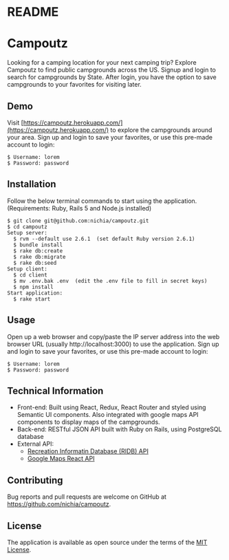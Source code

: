 # README

# Campoutz

Looking for a camping location for your next camping trip? Explore Campoutz to find public campgrounds across the US. Signup and login to search for campgrounds by State. After login, you have the option to save campgrounds to your favorites for visiting later.

## Demo

Visit [https://campoutz.herokuapp.com/](https://campoutz.herokuapp.com/) to explore the campgrounds around your area. Sign up and login to save your favorites, or use this pre-made account to login:

    $ Username: lorem
    $ Password: password

## Installation

Follow the below terminal commands to start using the application.
(Requirements: Ruby, Rails 5 and Node.js installed)

    $ git clone git@github.com:nichia/campoutz.git
    $ cd campoutz
    Setup server:
      $ rvm --default use 2.6.1  (set default Ruby version 2.6.1)
      $ bundle install
      $ rake db:create
      $ rake db:migrate
      $ rake db:seed
    Setup client:
      $ cd client
      $ mv .env.bak .env  (edit the .env file to fill in secret keys)
      $ npm install
    Start application:
      $ rake start

## Usage

Open up a web browser and copy/paste the IP server address into the web browser URL (usually http://localhost:3000) to use the application.
Sign up and login to save your favorites, or use this pre-made account to login:

    $ Username: lorem
    $ Password: password

## Technical Information

- Front-end: Built using React, Redux, React Router and styled using Semantic UI components. Also integrated with google maps API components to display maps of the campgrounds.
- Back-end: RESTful JSON API built with Ruby on Rails, using PostgreSQL database
- External API:
  - [Recreation Informatin Database (RIDB) API](https://ridb.recreation.gov/docs)
  - [Google Maps React API](https://www.npmjs.com/package/google-maps-react)

## Contributing

Bug reports and pull requests are welcome on GitHub at https://github.com/nichia/campoutz.

## License

The application is available as open source under the terms of the [MIT License](https://opensource.org/licenses/MIT).
